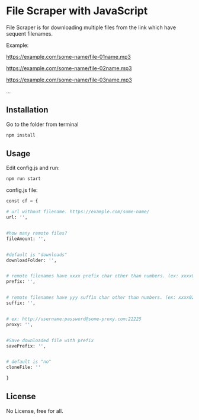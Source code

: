 # File Scraper with JavaScript

File Scraper is for downloading multiple files from the link which have sequent filenames.

Example:

https://example.com/some-name/file-01name.mp3

https://example.com/some-name/file-02name.mp3

https://example.com/some-name/file-03name.mp3

...


## Installation

Go to the folder from terminal

```bash
npm install
```

## Usage
Edit config.js and run:
```bash
npm run start
```

config.js file:
```python
const cf = {

# url without filename. https://example.com/some-name/
url: '',


#how many remote files?
fileAmount: '',


#default is "downloads"
downloadFolder: '',


# remote filenames have xxxx prefix char other than numbers. (ex: xxxx01.pdf)
prefix: '',


# remote filenames have yyy suffix char other than numbers. (ex: xxxx02yyy.pdf)
suffix: '',


# ex: http://username:password@some-proxy.com:22225
proxy: '',


#Save downloaded file with prefix
savePrefix: '',


# default is "no"
cloneFile: ''

}

```



## License
No License, free for all.